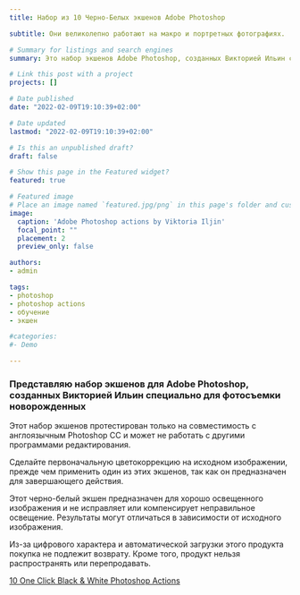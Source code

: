 ```yaml
---
title: Набор из 10 Черно-Белых экшенов Adobe Photoshop

subtitle: Они великолепно работают на макро и портретных фотографиях.

# Summary for listings and search engines
summary: Это набор экшенов Adobe Photoshop, созданных Викторией Ильин специально для фотосъемки новорожденных. Они очень хорошо работают на макро и портретных фотографиях.

# Link this post with a project
projects: []

# Date published
date: "2022-02-09T19:10:39+02:00"

# Date updated
lastmod: "2022-02-09T19:10:39+02:00"

# Is this an unpublished draft?
draft: false

# Show this page in the Featured widget?
featured: true

# Featured image
# Place an image named `featured.jpg/png` in this page's folder and customize its options here.
image:
  caption: 'Adobe Photoshop actions by Viktoria Iljin'
  focal_point: ""
  placement: 2
  preview_only: false

authors:
- admin

tags:
- photoshop
- photoshop actions
- обучение
- экшен

#categories:
#- Demo

---
```

### Представляю набор экшенов для Adobe Photoshop, созданных Викторией Ильин специально для фотосъемки новорожденных

Этот набор экшенов протестирован только на совместимость с англоязычным Photoshop СС и может не работать с другими программами редактирования. 

Сделайте первоначальную цветокоррекцию на исходном изображении, прежде чем применить один из этих экшенов, так как он предназначен для завершающего действия.

Этот черно-белый экшен предназначен для хорошо освещенного изображения и не исправляет или компенсирует неправильное освещение. Результаты могут отличаться в зависимости от исходного изображения. 

Из-за цифрового характера и автоматической загрузки этого продукта покупка не подлежит возврату. Кроме того, продукт нельзя распространять или перепродавать. 

<a data-dpd-type="widget" data-text="КУПИТЬ" data-variant="portrait" data-description="This is a set of Adobe Photoshop actions created by Viktoria Iljin specifically for newborn photography. They work very well on macro and portrait photos." data-bg-color="ed11cc" data-bg-color-hover="ff1ff6" data-text-color="ffffff" data-background-color="ffffff" data-border-color="c7c7c7" data-title-color="333333" data-price-color="ff1ff6" data-desc-color="4c4c4c" data-lightbox="1" href="https://lastefoto-ru.dpdcart.com/cart/add?product_id=220598&amp;method_id=240472">10 One Click Black &amp; White Photoshop Actions</a><script src="https://lastefoto-ru.dpdcart.com/dpd.js"></script>